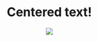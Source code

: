 
<h1><center>Centered text!</center></h1>

<p align="center">
    <a href="http://i.imgur.com/ZN13eaf.gif">
        <img src="https://media.giphy.com/media/3oeHLvSB1nLEsa2xos/giphy.gif">
    </a>
</p>
